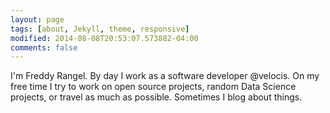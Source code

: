 ```yaml
---
layout: page
tags: [about, Jekyll, theme, responsive]
modified: 2014-08-08T20:53:07.573882-04:00
comments: false
---
```


I'm Freddy Rangel. By day I work as a software developer @velocis. On my free
time I try to work on open source projects, random Data Science projects, or 
travel as much as possible. Sometimes I blog about things.
